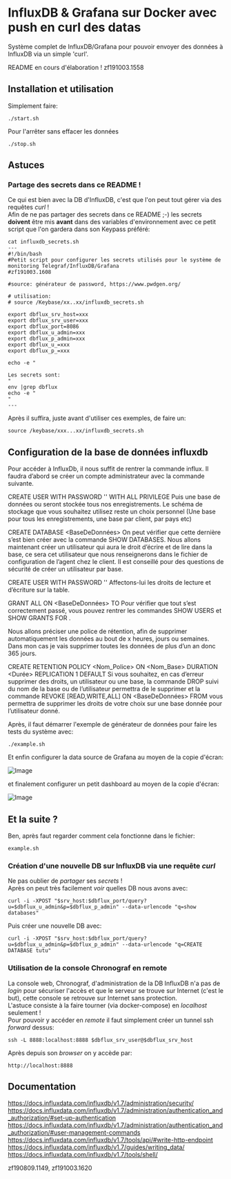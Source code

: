 # InfluxDB & Grafana sur Docker avec push en curl des datas

Système complet de InfluxDB/Grafana pour pouvoir envoyer des données à InfluxDB via un simple 'curl'.


README en cours d'élaboration !
zf191003.1558


## Installation et utilisation
Simplement faire:

```
./start.sh
```

Pour l'arrêter sans effacer les données
```
./stop.sh
```


## Astuces
### Partage des secrets dans ce README !
Ce qui est bien avec la DB d'InfluxDB, c'est que l'on peut tout gérer via des requêtes *curl* !<br>
Afin de ne pas partager des secrets dans ce README ;-) les secrets **doivent** être mis **avant** dans des variables d'environnement avec ce petit script que l'on gardera dans son Keypass préféré:

```
cat influxdb_secrets.sh
---
#!/bin/bash
#Petit script pour configurer les secrets utilisés pour le système de monitoring Telegraf/InfluxDB/Grafana
#zf191003.1608

#source: générateur de password, https://www.pwdgen.org/

# utilisation:
# source /Keybase/xx..xx/influxdb_secrets.sh

export dbflux_srv_host=xxx
export dbflux_srv_user=xxx
export dbflux_port=8086
export dbflux_u_admin=xxx
export dbflux_p_admin=xxx
export dbflux_u_=xxx
export dbflux_p_=xxx

echo -e "

Les secrets sont:
"
env |grep dbflux
echo -e "
"
---
```

Après il suffira, juste avant d'utiliser ces exemples, de faire un:
```
source /keybase/xxx...xx/influxdb_secrets.sh
```




## Configuration de la base de données influxdb


Pour accéder à InfluxDb, il nous suffit de rentrer la commande influx.
Il faudra d’abord se créer un compte administrateur avec la commande suivante.

CREATE USER <Utilisateur> WITH PASSWORD '<MotDePasse>' WITH ALL PRIVILEGE
Puis une base de données ou seront stockée tous nos enregistrements. Le schéma de stockage que vous souhaitez utilisez reste un choix personnel (Une base pour tous les enregistrements, une base par client, par pays etc)

CREATE DATABASE <BaseDeDonnées>
On peut vérifier que cette dernière s’est bien créer avec la commande SHOW DATABASES.
Nous allons maintenant créer un utilisateur qui aura le droit d’écrire et de lire dans la base, ce sera cet utilisateur que nous renseignerons dans le fichier de configuration de l’agent chez le client. Il est conseillé pour des questions de sécurité de créer un utilisateur par base.

CREATE USER <Utilisateur> WITH PASSWORD '<MotDePasse>'
Affectons-lui les droits de lecture et d’écriture sur la table.

GRANT ALL ON <BaseDeDonnées> TO <Utilisateur>
Pour vérifier que tout s’est correctement passé, vous pouvez rentrer les commandes SHOW USERS et SHOW GRANTS FOR <Utilisateur>.

Nous allons préciser une police de rétention, afin de supprimer automatiquement les données au bout de x heures, jours ou semaines. Dans mon cas je vais supprimer toutes les données de plus d’un an donc 365 jours.

CREATE RETENTION POLICY <Nom_Police> ON <Nom_Base> DURATION <Durée> REPLICATION 1 DEFAULT
Si vous souhaitez, en cas d’erreur supprimer des droits, un utilisateur ou une base, la commande DROP suivi du nom de la base ou de l’utilisateur permettra de le supprimer et la commande REVOKE [READ,WRITE,ALL] ON <BaseDeDonnées> FROM <Utilisateur> vous permettra de supprimer les droits de votre choix sur une base donnée pour l’utilisateur donné.










Après, il faut démarrer l'exemple de générateur de données pour faire les tests du système avec:

```
./example.sh
```

Et enfin configurer la data source de Grafana au moyen de la copie d'écran:

![Image](https://raw.githubusercontent.com/zuzu59/docker-influxdb-grafana/master/img/grafana_configuration_data_source.pngz)


et finalement configurer un petit dashboard au moyen de la copie d'écran:

![Image](https://raw.githubusercontent.com/zuzu59/docker-influxdb-grafana/master/img/grafana_configuration_dashboard.pngz)


## Et la suite ?
Ben, après faut regarder comment cela fonctionne dans le fichier:

```
example.sh
```




### Création d'une nouvelle DB sur InfluxDB via une requête *curl*
Ne pas oublier de *partager* ses *secrets* !<br>
Après on peut très facilement *voir* quelles DB nous avons avec:

```
curl -i -XPOST "$srv_host:$dbflux_port/query?u=$dbflux_u_admin&p=$dbflux_p_admin" --data-urlencode "q=show databases"
```

Puis créer une nouvelle DB avec:

```
curl -i -XPOST "$srv_host:$dbflux_port/query?u=$dbflux_u_admin&p=$dbflux_p_admin" --data-urlencode "q=CREATE DATABASE tutu"
```




### Utilisation de la console Chronograf en remote
La console web, Chronograf, d'administration de la DB InfluxDB n'a pas de *login* pour sécuriser l'accès et que le serveur se trouve sur Internet (c'est le but), cette console se retrouve sur Internet sans protection.<br>
L'astuce consiste à la faire tourner (via docker-compose) en *localhost* seulement !<br>
Pour pouvoir y accéder en *remote* il faut simplement créer un tunnel ssh *forward* dessus:

```
ssh -L 8888:localhost:8888 $dbflux_srv_user@$dbflux_srv_host
```

Après depuis son *browser* on y accède par:

```
http://localhost:8888
```


## Documentation

https://docs.influxdata.com/influxdb/v1.7/administration/security/
https://docs.influxdata.com/influxdb/v1.7/administration/authentication_and_authorization/#set-up-authentication
https://docs.influxdata.com/influxdb/v1.7/administration/authentication_and_authorization/#user-management-commands
https://docs.influxdata.com/influxdb/v1.7/tools/api/#write-http-endpoint
https://docs.influxdata.com/influxdb/v1.7/guides/writing_data/
https://docs.influxdata.com/influxdb/v1.7/tools/shell/


zf190809.1149, zf191003.1620

